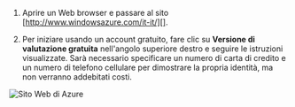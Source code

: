1.  Aprire un Web browser e passare al sito
    [http://www.windowsazure.com/it-it/][].

2.  Per iniziare usando un account gratuito, fare clic su **Versione di
    valutazione gratuita** nell'angolo superiore destro e seguire le
    istruzioni visualizzate. Sarà necessario specificare un numero di
    carta di credito e un numero di telefono cellulare per dimostrare la
    propria identità, ma non verranno addebitati costi.

![Sito Web di
Azure](./media/create-azure-account/freetrialonwindowsazurehomepage.png)